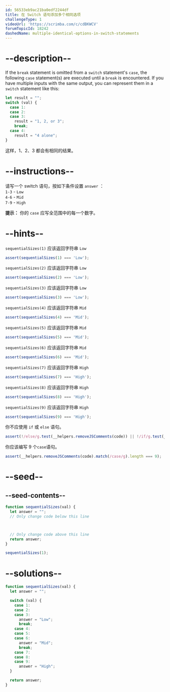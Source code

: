 ```yaml
---
id: 56533eb9ac21ba0edf2244df
title: 在 Switch 语句添加多个相同选项
challengeType: 1
videoUrl: 'https://scrimba.com/c/cdBKWCV'
forumTopicId: 18242
dashedName: multiple-identical-options-in-switch-statements
---
```


# --description--

If the `break` statement is omitted from a `switch` statement's `case`, the following `case` statement(s) are executed until a `break` is encountered. If you have multiple inputs with the same output, you can represent them in a `switch` statement like this:

```js
let result = "";
switch (val) {
  case 1:
  case 2:
  case 3:
    result = "1, 2, or 3";
    break;
  case 4:
    result = "4 alone";
}
```

这样，1、2、3 都会有相同的结果。

# --instructions--

请写一个 switch 语句，按如下条件设置 `answer` ：  
`1-3` - `Low`  
`4-6` - `Mid`  
`7-9` - `High`

**提示：** 你的 `case` 应写全范围中的每一个数字。

# --hints--

`sequentialSizes(1)` 应该返回字符串 `Low`

```js
assert(sequentialSizes(1) === 'Low');
```

`sequentialSizes(2)` 应该返回字符串 `Low`

```js
assert(sequentialSizes(2) === 'Low');
```

`sequentialSizes(3)` 应该返回字符串 `Low`

```js
assert(sequentialSizes(3) === 'Low');
```

`sequentialSizes(4)` 应该返回字符串 `Mid`

```js
assert(sequentialSizes(4) === 'Mid');
```

`sequentialSizes(5)` 应该返回字符串 `Mid`

```js
assert(sequentialSizes(5) === 'Mid');
```

`sequentialSizes(6)` 应该返回字符串 `Mid`

```js
assert(sequentialSizes(6) === 'Mid');
```

`sequentialSizes(7)` 应该返回字符串 `High`

```js
assert(sequentialSizes(7) === 'High');
```

`sequentialSizes(8)` 应该返回字符串 `High`

```js
assert(sequentialSizes(8) === 'High');
```

`sequentialSizes(9)` 应该返回字符串 `High`

```js
assert(sequentialSizes(9) === 'High');
```

你不应使用 `if` 或 `else` 语句。

```js
assert(!/else/g.test(__helpers.removeJSComments(code)) || !/if/g.test(__helpers.removeJSComments(code)));
```

你应该编写 9 个`case`语句。

```js
assert(__helpers.removeJSComments(code).match(/case/g).length === 9);
```

# --seed--

## --seed-contents--

```js
function sequentialSizes(val) {
  let answer = "";
  // Only change code below this line



  // Only change code above this line
  return answer;
}

sequentialSizes(1);
```

# --solutions--

```js
function sequentialSizes(val) {
  let answer = "";

  switch (val) {
    case 1:
    case 2:
    case 3:
      answer = "Low";
      break;
    case 4:
    case 5:
    case 6:
      answer = "Mid";
      break;
    case 7:
    case 8:
    case 9:
      answer = "High";
  }

  return answer;
}
```
